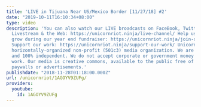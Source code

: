 ```yaml
---
title: 'LIVE in Tijuana Near US/Mexico Border [11/27/18] #2'
date: "2019-10-11T16:10:34+08:00"
type: video
description: 'You can also watch our LIVE broadcasts on FaceBook, Twitter/Periscope,
  Livestream & the Web: https://unicornriot.ninja/live-channel/ Help us continue to
  grow during our year end fundraiser: https://unicornriot.ninja/join-our-growing-community-of-supporters-during-our-2018-fundraiser/
  Support our work: https://unicornriot.ninja/support-our-work/ Unicorn Riot is a
  horizontally-organized non-profit (501c3) media organization. We are viewer-supported
  and 100% independent. We do not accept corporate or government money to fund our
  work. Our media is creative commons, available to the public free of charge, without
  paywalls or advertisements.'
publishdate: "2018-11-28T01:18:00.000Z"
url: /unicornriot/1AGOYV9ZUFg/
providers:
  youtube:
    id: 1AGOYV9ZUFg
---
```

